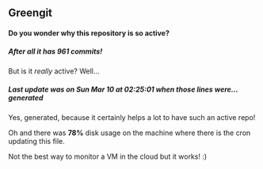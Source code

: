 ## Greengit

#### Do you wonder why this repository is so active?

##### After all it has 961 commits!

But is it *really* active? Well...

##### Last update was on Sun Mar 10 at 02:25:01 when those lines were... generated

Yes, generated, because it certainly helps a lot to have such an active repo!

Oh and there was **78%** disk usage on the machine
where there is the cron updating this file.

Not the best way to monitor a VM in the cloud but it works! :)
